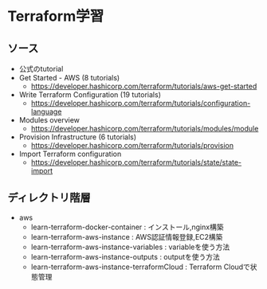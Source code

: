# Terraform学習

## ソース
- 公式のtutorial
- Get Started - AWS (8 tutorials)
  - https://developer.hashicorp.com/terraform/tutorials/aws-get-started
- Write Terraform Configuration (19 tutorials)
  - https://developer.hashicorp.com/terraform/tutorials/configuration-language
- Modules overview
  - https://developer.hashicorp.com/terraform/tutorials/modules/module
- Provision Infrastructure (6 tutorials)
  - https://developer.hashicorp.com/terraform/tutorials/provision
- Import Terraform configuration
  - https://developer.hashicorp.com/terraform/tutorials/state/state-import
## ディレクトリ階層
- aws
  - learn-terraform-docker-container : インストール,nginx構築
  - learn-terraform-aws-instance : AWS認証情報登録,EC2構築
  - learn-terraform-aws-instance-variables : variableを使う方法
  - learn-terraform-aws-instance-outputs : outputを使う方法
  - learn-terraform-aws-instance-terraformCloud : Terraform Cloudで状態管理
